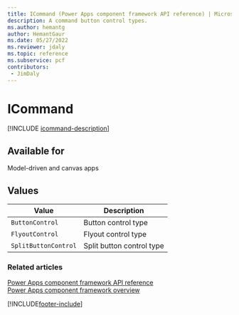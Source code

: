 ```yaml
---
title: ICommand (Power Apps component framework API reference) | Microsoft Docs
description: A command button control types.
ms.author: hemantg
author: HemantGaur
ms.date: 05/27/2022
ms.reviewer: jdaly
ms.topic: reference
ms.subservice: pcf
contributors:
 - JimDaly
---
```


# ICommand

[!INCLUDE [icommand-description](includes/icommand-description.md)]

## Available for

Model-driven and canvas apps

## Values

| Value                | Description               |
| -------------------- | ------------------------- |
| `ButtonControl`      | Button control type       |
| `FlyoutControl`      | Flyout control type       |
| `SplitButtonControl` | Split button control type |

### Related articles

[Power Apps component framework API reference](../reference/index.md)<br/>
[Power Apps component framework overview](../overview.md)

[!INCLUDE[footer-include](../../../includes/footer-banner.md)]
